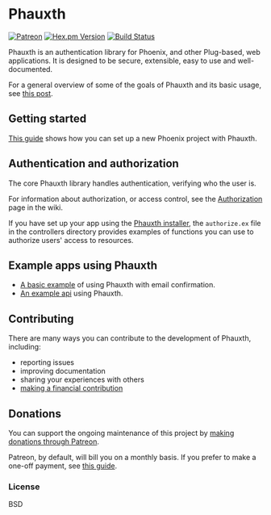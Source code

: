 # Phauxth

[![Patreon](https://img.shields.io/badge/patreon-donate-brightgreen.svg)](https://www.patreon.com/riverrun)
[![Hex.pm Version](http://img.shields.io/hexpm/v/phauxth.svg)](https://hex.pm/packages/phauxth)
[![Build Status](https://travis-ci.org/riverrun/phauxth.svg?branch=master)](https://travis-ci.org/riverrun/phauxth)

Phauxth is an authentication library for Phoenix, and other Plug-based,
web applications. It is designed to be secure, extensible, easy to use
and well-documented.

For a general overview of some of the goals of Phauxth and its basic usage,
see [this post](https://riverrun.github.io/projects/phauxth/2017/09/25/phauxth.html).

## Getting started

[This guide](https://github.com/riverrun/phauxth/wiki/Getting-started)
shows how you can set up a new Phoenix project with Phauxth.

## Authentication and authorization

The core Phauxth library handles authentication, verifying who the
user is.

For information about authorization, or access control, see the
[Authorization](https://github.com/riverrun/phauxth/wiki/Authorization) page
in the wiki.

If you have set up your app using the [Phauxth installer](https://github.com/riverrun/phauxth_installer),
the `authorize.ex` file in the controllers directory provides examples
of functions you can use to authorize users' access to resources.

## Example apps using Phauxth

* [A basic example](https://github.com/riverrun/phauxth-example) of using
Phauxth with email confirmation.
* [An example api](https://github.com/riverrun/phoenix-todoapp) using Phauxth.

## Contributing

There are many ways you can contribute to the development of Phauxth, including:

* reporting issues
* improving documentation
* sharing your experiences with others
* [making a financial contribution](#donations)

## Donations

You can support the ongoing maintenance of this project by
[making donations through Patreon](https://www.patreon.com/riverrun).

Patreon, by default, will bill you on a monthly basis. If you prefer to make a one-off payment,
see [this guide](https://support.patreon.com/hc/en-us/articles/204606215-Can-I-make-a-one-time-payment-).

### License

BSD
